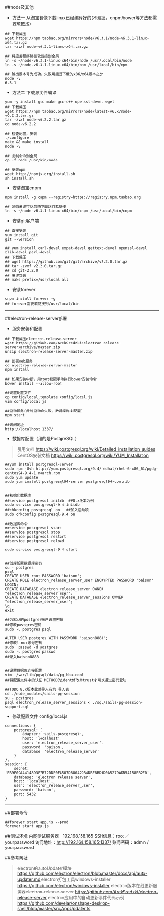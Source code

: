 ##node及其他
* 方法一 从淘宝镜像下载linux已经编译好的(不建议，cnpm/bower等方法都需要软链接)
```
## 下载解压
wget https://npm.taobao.org/mirrors/node/v6.3.1/node-v6.3.1-linux-x64.tar.gz
tar -zvxf node-v6.3.1-linux-x64.tar.gz

## 将应用程序路径软链接到全局
ln -s ~/node-v6.3.1-linux-x64/bin/node /usr/local/bin/node
ln -s ~/node-v6.3.1-linux-x64/bin/npm /usr/local/bin/npm

## 输出版本号为成功，失败可能是下载的x86/x64版本之分
node -v
6.3.1
```
* 方法二 下载源文件编译
```
yum -y install gcc make gcc-c++ openssl-devel wget
## 下载解压
wget https://npm.taobao.org/mirrors/node/latest-v6.x/node-v6.2.2.tar.gz
tar -zvxf node-v6.2.2.tar.gz 
cd node-v6.2.2

## 检查配置，安装
./configure
make && make install
node -v

## 复制命令到全局
cp -f node /usr/bin/node

## 安装npm
wget http://npmjs.org/install.sh
sh install.sh
```

* 安装淘宝cnpm
```
npm install -g cnpm --registry=https://registry.npm.taobao.org

## 源码编译可以忽略下面这行软链接
ln -s ~/node-v6.3.1-linux-x64/bin/cnpm /usr/local/bin/cnpm
```

* 安装git客户端
```
## 直接安装
yum install git
git --version

## yum install curl-devel expat-devel gettext-devel openssl-devel zlib-devel perl-devel
## 下载解压
## wget https://github.com/git/git/archive/v2.2.0.tar.gz
## tar -zvxf v2.2.0.tar.gz
## cd git-2.2.0
## 编译安装
## make prefix=/usr/local all
```
* 安装forever
```
cnpm install forever -g
## forever需要软链接到/usr/local/bin
```

-------------------

##electron-release-server部署
* 服务安装和配置
```
## 下载解压electron-release-server
wget https://github.com/ArekSredzki/electron-release-server/archive/master.zip
unzip electron-release-server-master.zip

## 部署web服务
cd electron-release-server-master
npm install

## 如果安装中断，用root权限手动执行bower安装命令
bower install --allow-root

##设置配置文件
cp config/local.template config/local.js 
vim config/local.js

##启动服务(此时启动会失败，数据库尚未配置)
npm start

##访问地址
http://localhost:1337/

```

* 数据库配置（用的是PostgreSQL）
> 引用文档 https://wiki.postgresql.org/wiki/Detailed_installation_guides
> CentOS安装文档 https://wiki.postgresql.org/wiki/YUM_Installation
```
##yum install postgresql-server
sudo rpm -Uvh http://yum.postgresql.org/9.4/redhat/rhel-6-x86_64/pgdg-centos94-9.4-1.noarch.rpm
sudo yum update
sudo yum install postgresql94-server postgresql94-contrib


##初始化数据库
##service postgresql initdb  ##8.x版本为例
sudo service postgresql-9.4 initdb
##chkconfig postgresql on   ##加入启动项
sudo chkconfig postgresql-9.4 on

##数据库命令
##service postgresql start
##service postgresql stop
##service postgresql restart
##service postgresql reload

sudo service postgresql-9.4 start


##创库设置数据库密码
su - postgres
psql
CREATE USER root PASSWORD 'baison';
CREATE ROLE electron_release_server_user ENCRYPTED PASSWORD 'baison' LOGIN;
CREATE DATABASE electron_release_server OWNER "electron_release_server_user";
CREATE DATABASE electron_release_server_sessions OWNER "electron_release_server_user";
\q
exit

##为默认的postgres账户设置密码
##修改postgres密码
sudo -u postgres psql

ALTER USER postgres WITH PASSWORD 'baison8888';
##修改linux账号密码
sudo  passwd -d postgres
sudo -u postgres passwd
##录入baison8888


##设置数据库连接配置
vim  /var/lib/pgsql/data/pg_hba.conf
##将配置文件中的认证 METHOD的ident修改为trust才可以通过密码登陆

##TODO 8.x版本此处导入有坑 导入表 
cd ./node_modules/sails-pg-session
su - postgres
psql electron_release_server_sessions < ./sql/sails-pg-session-support.sql

```
* 修改配置文件 config/local.js
```
connections: {        
    postgresql: {        
        adapter: 'sails-postgresql',        
        host: 'localhost',        
        user: 'electron_release_server_user',        
        password: 'baison',        
        database: 'electron_release_server'        
    }    
},    
session: {                
    secret: 'EB9F0CA4414893F7B72DDF0F8507D88042DB4DBF8BD9D0A5279ADB54158EB2F0',        
    database: 'electron_release_server',        
    host: 'localhost',        
    user: 'electron_release_server_user',        
    password: 'baison',        
    port: 5432    
}

```

------------

##部署命令
```
##forever start app.js --prod
forever start app.js
```

##测试环境
内网测试服务器：192.168.158.165
SSH信息：root ／ yourpassword
访问地址：http://192.168.158.165:1337/
账号密码：admin / yourpassword

##参考网址
> electron的autoUpdater模块  https://github.com/electron/electron/blob/master/docs/api/auto-updater.md
> electron打包工具windows-installer  https://github.com/electron/windows-installer
> electron版本在线更新服务器electron-release-server  https://github.com/ArekSredzki/electron-release-server
> electron应用中的自动更新事件代码示例  https://github.com/develar/onshape-desktop-shell/blob/master/src/AppUpdater.ts


